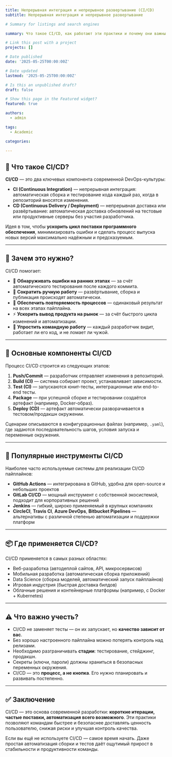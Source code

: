```yaml
---
title: Непрерывная интеграция и непрерывное развертывание (CI/CD)
subtitle: Непрерывная интеграция и непрерывное развертывание

# Summary for listings and search engines

summary: Что такое CI/CD, как работают эти практики и почему они важны для современной разработки программного обеспечения

# Link this post with a project
projects: []

# Date published
date: '2025-05-25T00:00:00Z'

# Date updated
lastmod: '2025-05-25T00:00:00Z'

# Is this an unpublished draft?
draft: false

# Show this page in the Featured widget?
featured: true

authors:
  - admin

tags:
  - Academic

categories:
  
---
```


## 🔧 Что такое CI/CD?

**CI/CD** — это два ключевых компонента современной DevOps-культуры:

- **CI (Continuous Integration)** — непрерывная интеграция: автоматическая сборка и тестирование кода каждый раз, когда в репозиторий вносятся изменения.
- **CD (Continuous Delivery / Deployment)** — непрерывная доставка или развёртывание: автоматическая доставка обновлений на тестовые или продуктивные серверы без участия разработчика.

Идея в том, чтобы **ускорить цикл поставки программного обеспечения**, минимизировать ошибки и сделать процесс выпуска новых версий максимально надёжным и предсказуемым.

---

## 🚀 Зачем это нужно?

CI/CD помогает:

- 🧪 **Обнаруживать ошибки на ранних этапах** — за счёт автоматического тестирования после каждого коммита.
- 🧠 **Сократить ручную работу** — развёртывание, сборка и публикация происходят автоматически.
- 🔁 **Обеспечить повторяемость процессов** — одинаковый результат на всех этапах пайплайна.
- ⚡ **Ускорить вывод продукта на рынок** — за счёт быстрого цикла изменений и автоматизации.
- 🧩 **Упростить командную работу** — каждый разработчик видит, работает ли его код, и не ломает ли чужой.

---

## 🧱 Основные компоненты CI/CD

Процесс CI/CD строится из следующих этапов:

1. **Push/Commit** — разработчик отправляет изменения в репозиторий.
2. **Build (CI)** — система собирает проект, устанавливает зависимости.
3. **Test (CI)** — запускаются юнит-тесты, интеграционные или end-to-end тесты.
4. **Package** — при успешной сборке и тестировании создаётся артефакт (например, Docker-образ).
5. **Deploy (CD)** — артефакт автоматически разворачивается в тестовом/продакшн окружении.

Сценарии описываются в конфигурационных файлах (например, `.yaml`), где задаются последовательность шагов, условия запуска и переменные окружения.

---

## 🔧 Популярные инструменты CI/CD

Наиболее часто используемые системы для реализации CI/CD пайплайнов:

- **GitHub Actions** — интегрирована в GitHub, удобна для open-source и небольших проектов
- **GitLab CI/CD** — мощный инструмент с собственной экосистемой, подходит для корпоративных решений
- **Jenkins** — гибкий, широко применяемый в крупных компаниях
- **CircleCI**, **Travis CI**, **Azure DevOps**, **Bitbucket Pipelines** — альтернативы с различной степенью автоматизации и поддержки платформ

---

## 📦 Где применяется CI/CD?

CI/CD применяется в самых разных областях:

- Веб-разработка (автодеплой сайтов, API, микросервисов)
- Мобильная разработка (автоматическая сборка приложений)
- Data Science (сборка моделей, автоматический запуск пайплайнов)
- Игровая индустрия (быстрая доставка билдов)
- Облачные решения и контейнерные платформы (например, с Docker + Kubernetes)

---

## ⚠️ Что важно учесть?

- CI/CD не заменяет тесты — он их запускает, но **качество зависит от вас**.
- Без хорошо настроенного пайплайна можно потерять контроль над релизами.
- Необходимо разграничивать **стадии**: тестирование, стейджинг, продакшн.
- Секреты (ключи, пароли) должны храниться в безопасных переменных окружения.
- CI/CD — это **процесс, а не кнопка**. Его нужно планировать и развивать постепенно.

---

## ✅ Заключение

CI/CD — это основа современной разработки: **короткие итерации, частые поставки, автоматизация всего возможного**. Эти практики позволяют командам быстрее и безопаснее доставлять ценность пользователю, снижая риски и улучшая контроль качества.

Если вы ещё не используете CI/CD — самое время начать. Даже простая автоматизация сборки и тестов даёт ощутимый прирост в стабильности и продуктивности команды.

